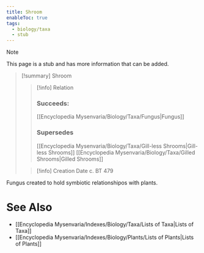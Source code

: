 ```yaml
---
title: Shroom
enableToc: true
tags:
  - biology/taxa
  - stub
---
```


> [!note]
> This page is a stub and has more information that can be added.

> [!summary] Shroom
> > [!info] Relation
> > ### Succeeds:
> > [[Encyclopedia Mysenvaria/Biology/Taxa/Fungus|Fungus]]
> > ### Supersedes 
> > [[Encyclopedia Mysenvaria/Biology/Taxa/Gill-less Shrooms|Gill-less Shrooms]]
> > [[Encyclopedia Mysenvaria/Biology/Taxa/Gilled Shrooms|Gilled Shrooms]]
>
> > [!info] Creation Date
> > c. BT 479

Fungus created to hold symbiotic relationshipos with plants.

# See Also
- [[Encyclopedia Mysenvaria/Indexes/Biology/Taxa/Lists of Taxa|Lists of Taxa]]
- [[Encyclopedia Mysenvaria/Indexes/Biology/Plants/Lists of Plants|Lists of Plants]]
